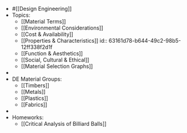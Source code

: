 - #[[Design Engineering]]
- Topics:
	- [[Material Terms]]
	- [[Environmental Considerations]]
	- [[Cost & Availability]]
	- [[Properties & Characteristics]]
	  id:: 63161d78-b644-49c2-98b5-12ff338f2d1f
	- [[Function & Aesthetics]]
	- [[Social, Cultural & Ethical]]
	- [[Material Selection Graphs]]
-
- DE Material Groups:
	- [[Timbers]]
	- [[Metals]]
	- [[Plastics]]
	- [[Fabrics]]
-
- Homeworks:
	- [[Critical Analysis of Billiard Balls]]